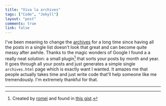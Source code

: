 ```yaml
---
title: "Viva la archives"
tags: ["Code", "Jekyll"]
layout: "post"
comments: true
link: false
---
```


I've been meaning to change the [archives](/archives) for a long time since
having all the posts in a single list doesn't look that great and can become
quite messy after awhile. Thanks to the magic wonders of Google I found
a a really neat solution: a small plugin[^20121111-1] that sorts your posts by
month and year. It goes through all your posts and just generates a simple
single `archives.html` page which is exactly want I wanted. It amazes me that
people actually takes time and just write code that'll help someone like me
tremendously. I'm extremely thankful for that.

* * *

[^20121111-1]: Created by [romej](http://romej.com) and found in [this gist](https://gist.github.com/1994881).
